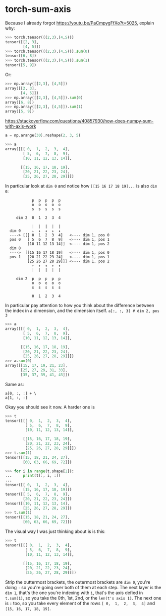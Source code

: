 # torch-sum-axis

Because I already forgot https://youtu.be/PaCmpygFfXo?t=5025, explain why:
```py
>>> torch.tensor(((2,3),(4,5)))
tensor([[2, 3],
        [4, 5]])
>>> torch.tensor(((2,3),(4,5))).sum(0)
tensor([6, 8])
>>> torch.tensor(((2,3),(4,5))).sum(1)
tensor([5, 9])
```
Or:
```py
>>> np.array([[2,3], [4,5]])
array([[2, 3],
       [4, 5]])
>>> np.array([[2,3], [4,5]]).sum(0)
array([6, 8])
>>> np.array([[2,3], [4,5]]).sum(1)
array([5, 9])
```

https://stackoverflow.com/questions/40857930/how-does-numpy-sum-with-axis-work

```py
a = np.arange(30).reshape(2, 3, 5)
```
```py
>>> a
array([[[ 0,  1,  2,  3,  4],
        [ 5,  6,  7,  8,  9],
        [10, 11, 12, 13, 14]],

       [[15, 16, 17, 18, 19],
        [20, 21, 22, 23, 24],
        [25, 26, 27, 28, 29]]])
```
In particular look at `dim 0` and notice how `[[15 16 17 18 19]...` is also `dim 0`:
```
            p  p  p  p  p
            o  o  o  o  o
            s  s  s  s  s

     dim 2  0  1  2  3  4

            |  |  |  |  |
  dim 0     ↓  ↓  ↓  ↓  ↓
  ----> [[[ 0  1  2  3  4]   <---- dim 1, pos 0
  pos 0   [ 5  6  7  8  9]   <---- dim 1, pos 1
          [10 11 12 13 14]]  <---- dim 1, pos 2
  dim 0
  ---->  [[15 16 17 18 19]   <---- dim 1, pos 0
  pos 1   [20 21 22 23 24]   <---- dim 1, pos 1
          [25 26 27 28 29]]] <---- dim 1, pos 2
            ↑  ↑  ↑  ↑  ↑
            |  |  |  |  |

     dim 2  p  p  p  p  p
            o  o  o  o  o
            s  s  s  s  s

            0  1  2  3  4
```
In particular pay attention to how you think about the difference between the index in a dimension, and the dimension itself. `a[:, :, 3] # dim 2, pos 3`
```py
>>> a
array([[[ 0,  1,  2,  3,  4],
        [ 5,  6,  7,  8,  9],
        [10, 11, 12, 13, 14]],

       [[15, 16, 17, 18, 19],
        [20, 21, 22, 23, 24],
        [25, 26, 27, 28, 29]]])
>>> a.sum(0)
array([[15, 17, 19, 21, 23],
       [25, 27, 29, 31, 33],
       [35, 37, 39, 41, 43]])
```
Same as:
```
a[0, :, :] + \
a[1, :, :]
```
Okay you should see it now. A harder one is
```py
>>> t
tensor([[[ 0,  1,  2,  3,  4],
         [ 5,  6,  7,  8,  9],
         [10, 11, 12, 13, 14]],

        [[15, 16, 17, 18, 19],
         [20, 21, 22, 23, 24],
         [25, 26, 27, 28, 29]]])
>>> t.sum(1)
tensor([[15, 18, 21, 24, 27],
        [60, 63, 66, 69, 72]])
```

```py
>>> for i in range(t.shape[1]):
...     print(t[:, i, :])
...
tensor([[ 0,  1,  2,  3,  4],
        [15, 16, 17, 18, 19]])
tensor([[ 5,  6,  7,  8,  9],
        [20, 21, 22, 23, 24]])
tensor([[10, 11, 12, 13, 14],
        [25, 26, 27, 28, 29]])
>>> t.sum(1)
tensor([[15, 18, 21, 24, 27],
        [60, 63, 66, 69, 72]])
```
The visual way I was just thinking about is is this:

```py
>>> t
tensor([[[ 0,  1,  2,  3,  4],
         [ 5,  6,  7,  8,  9],
         [10, 11, 12, 13, 14]],

        [[15, 16, 17, 18, 19],
         [20, 21, 22, 23, 24],
         [25, 26, 27, 28, 29]]])
```
Strip the outtermost brackets, the outermost brackets are `dim 0`, you're doing `:` so you're going over both of them at each step. The next layer is the `dim 1`, that's the one you're indexing with `i`, that's the axis defied in `t.sum(1)`, so you take the 0th, 1st, 2nd, or the `len(t's axis 1)`. The next one is `:` too, so you take every element of the rows `[ 0,  1,  2,  3,  4]` and `[15, 16, 17, 18, 19]`.
